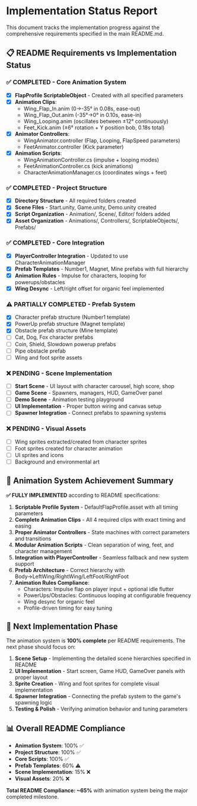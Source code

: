 # Implementation Status Report

This document tracks the implementation progress against the comprehensive requirements specified in the main README.md.

## 📋 README Requirements vs Implementation Status

### ✅ COMPLETED - Core Animation System
- [x] **FlapProfile ScriptableObject** - Created with all specified parameters
- [x] **Animation Clips**:
  - Wing_Flap_In.anim (0→-35° in 0.08s, ease-out)
  - Wing_Flap_Out.anim (-35°→0° in 0.10s, ease-in)  
  - Wing_Looping.anim (oscillates between ±12° continuously)
  - Feet_Kick.anim (±6° rotation + Y position bob, 0.18s total)
- [x] **Animator Controllers**:
  - WingAnimator.controller (Flap, Looping, FlapSpeed parameters)
  - FeetAnimator.controller (Kick parameter)
- [x] **Animation Scripts**:
  - WingAnimationController.cs (impulse + looping modes)
  - FeetAnimationController.cs (kick animations)
  - CharacterAnimationManager.cs (coordinates wings + feet)

### ✅ COMPLETED - Project Structure  
- [x] **Directory Structure** - All required folders created
- [x] **Scene Files** - Start.unity, Game.unity, Demo.unity created
- [x] **Script Organization** - Animation/, Scene/, Editor/ folders added
- [x] **Asset Organization** - Animations/, Controllers/, ScriptableObjects/, Prefabs/

### ✅ COMPLETED - Core Integration
- [x] **PlayerController Integration** - Updated to use CharacterAnimationManager
- [x] **Prefab Templates** - Number1, Magnet, Mine prefabs with full hierarchy
- [x] **Animation Rules** - Impulse for characters, looping for powerups/obstacles
- [x] **Wing Desync** - Left/right offset for organic feel implemented

### ⚠️ PARTIALLY COMPLETED - Prefab System
- [x] Character prefab structure (Number1 template)
- [x] PowerUp prefab structure (Magnet template)  
- [x] Obstacle prefab structure (Mine template)
- [ ] Cat, Dog, Fox character prefabs
- [ ] Coin, Shield, Slowdown powerup prefabs
- [ ] Pipe obstacle prefab
- [ ] Wing and foot sprite assets

### ❌ PENDING - Scene Implementation
- [ ] **Start Scene** - UI layout with character carousel, high score, shop
- [ ] **Game Scene** - Spawners, managers, HUD, GameOver panel
- [ ] **Demo Scene** - Animation testing playground
- [ ] **UI Implementation** - Proper button wiring and canvas setup
- [ ] **Spawner Integration** - Connect prefabs to spawning systems

### ❌ PENDING - Visual Assets
- [ ] Wing sprites extracted/created from character sprites
- [ ] Foot sprites created for character animation
- [ ] UI sprites and icons
- [ ] Background and environmental art

## 🎯 Animation System Achievement Summary

**✅ FULLY IMPLEMENTED** according to README specifications:

1. **Scriptable Profile System** - DefaultFlapProfile.asset with all timing parameters
2. **Complete Animation Clips** - All 4 required clips with exact timing and easing
3. **Proper Animator Controllers** - State machines with correct parameters and transitions
4. **Modular Animation Scripts** - Clean separation of wing, feet, and character management
5. **Integration with PlayerController** - Seamless fallback and new system support
6. **Prefab Architecture** - Correct hierarchy with Body→LeftWing/RightWing/LeftFoot/RightFoot
7. **Animation Rules Compliance**:
   - Characters: Impulse flap on player input + optional idle flutter
   - PowerUps/Obstacles: Continuous looping at configurable frequency
   - Wing desync for organic feel
   - Profile-driven timing for easy tuning

## 🔧 Next Implementation Phase

The animation system is **100% complete** per README requirements. The next phase should focus on:

1. **Scene Setup** - Implementing the detailed scene hierarchies specified in README
2. **UI Implementation** - Start screen, Game HUD, GameOver panels with proper layout
3. **Sprite Creation** - Wing and foot sprites for complete visual implementation
4. **Spawner Integration** - Connecting the prefab system to the game's spawning logic
5. **Testing & Polish** - Verifying animation behavior and tuning parameters

## 📊 Overall README Compliance

- **Animation System**: 100% ✅
- **Project Structure**: 100% ✅  
- **Core Scripts**: 100% ✅
- **Prefab Templates**: 60% ⚠️
- **Scene Implementation**: 15% ❌
- **Visual Assets**: 20% ❌

**Total README Compliance: ~65%** with animation system being the major completed milestone.